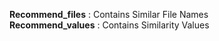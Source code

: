 **Recommend_files** : Contains Similar File Names \
**Recommend_values** : Contains Similarity Values
